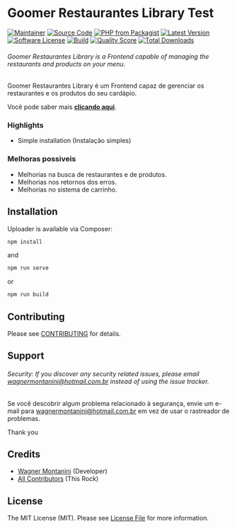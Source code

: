 # Goomer Restaurantes Library Test

[![Maintainer](http://img.shields.io/badge/maintainer-@wagnermontanini-blue.svg?style=flat-square)](https://twitter.com/wagnermontanini)
[![Source Code](http://img.shields.io/badge/source-wagnermontanini/goomerrestaurantes-blue.svg?style=flat-square)](https://github.com/wagnermontanini/goomerrestaurantes)
[![PHP from Packagist](https://img.shields.io/packagist/php-v/wagnermontanini/goomerrestaurantes.svg?style=flat-square)](https://packagist.org/packages/wagnermontanini/goomerrestaurantes)
[![Latest Version](https://img.shields.io/github/release/wagnermontanini/goomerrestaurantes.svg?style=flat-square)](https://github.com/wagnermontanini/goomerrestaurantes/releases)
[![Software License](https://img.shields.io/badge/license-MIT-brightgreen.svg?style=flat-square)](LICENSE)
[![Build](https://img.shields.io/scrutinizer/build/g/wagnermontanini/goomerrestaurantes.svg?style=flat-square)](https://scrutinizer-ci.com/g/wagnermontanini/goomerrestaurantes)
[![Quality Score](https://img.shields.io/scrutinizer/g/wagnermontanini/goomerrestaurantes.svg?style=flat-square)](https://scrutinizer-ci.com/g/wagnermontanini/goomerrestaurantes)
[![Total Downloads](https://img.shields.io/packagist/dt/wagnermontanini/goomerrestaurantes.svg?style=flat-square)](https://packagist.org/packages/cwagnermontanini/goomerrestaurantes)

###### Goomer Restaurantes Library is a Frontend capable of managing the restaurants and products on your menu.

Goomer Restaurantes Library é um Frontend capaz de gerenciar os restaurantes e os produtos do seu cardápio.

Você pode saber mais **[clicando aqui](https://goomer.com.br)**.

### Highlights

- Simple installation (Instalação simples)

### Melhoras possiveis

- Melhorias na busca de restaurantes e de produtos.
- Melhorias nos retornos dos erros.
- Melhorias no sistema de carrinho.

## Installation

Uploader is available via Composer:

```bash
npm install
```

and

```bash
npm run serve
```

or

```bash
npm run build
```

## Contributing

Please see [CONTRIBUTING](https://github.com/wagnermontanini/goomerrestaurantes/blob/master/CONTRIBUTING.md) for details.

## Support

###### Security: If you discover any security related issues, please email wagnermontanini@hotmail.com.br instead of using the issue tracker.

Se você descobrir algum problema relacionado à segurança, envie um e-mail para wagnermontanini@hotmail.com.br em vez de usar o rastreador de problemas.

Thank you

## Credits

- [Wagner Montanini](https://github.com/wagnermontanini) (Developer)
- [All Contributors](https://github.com/wagnermontanini/goomerrestaurantes/contributors) (This Rock)

## License

The MIT License (MIT). Please see [License File](https://github.com/wagnermontanini/goomerrestaurantes/blob/master/LICENSE) for more information.
